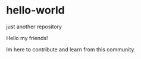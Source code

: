 # hello-world
just another repository

Hello my friends!

Im here to contribute and learn from this community.
